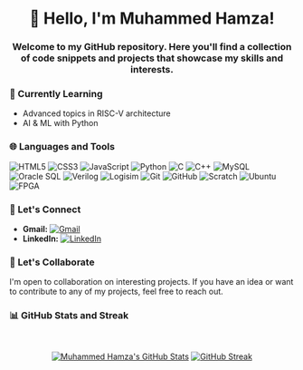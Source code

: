 <h1 align="center">👋 Hello, I'm Muhammed Hamza!</h1>
<h3 align="center">Welcome to my GitHub repository. Here you'll find a collection of code snippets and projects that showcase my skills and interests.</h3>

### 🌱 Currently Learning

- Advanced topics in RISC-V architecture
- AI & ML with Python

### 🌐 Languages and Tools

<p align="left">
  <img src="https://img.shields.io/badge/HTML5-E34F26?style=flat-square&logo=html5&logoColor=white" alt="HTML5">
  <img src="https://img.shields.io/badge/CSS3-1572B6?style=flat-square&logo=css3&logoColor=white" alt="CSS3">
  <img src="https://img.shields.io/badge/JavaScript-F7DF1E?style=flat-square&logo=javascript&logoColor=black" alt="JavaScript">
  <img src="https://img.shields.io/badge/Python-3776AB?style=flat-square&logo=python&logoColor=white" alt="Python">
  <img src="https://img.shields.io/badge/C-A8B9CC?style=flat-square&logo=c&logoColor=white" alt="C">
  <img src="https://img.shields.io/badge/C++-00599C?style=flat-square&logo=c%2B%2B&logoColor=white" alt="C++">
  <img src="https://img.shields.io/badge/MySQL-4479A1?style=flat-square&logo=mysql&logoColor=white" alt="MySQL">
  <img src="https://img.shields.io/badge/Oracle%20SQL-F80000?style=flat-square&logo=oracle&logoColor=white" alt="Oracle SQL">
  <img src="https://img.shields.io/badge/Verilog-4285F4?style=flat-square&logo=verilog&logoColor=white" alt="Verilog">
  <img src="https://img.shields.io/badge/Logisim-008B8B?style=flat-square&logo=logisim&logoColor=white" alt="Logisim">
  <img src="https://img.shields.io/badge/Git-F05032?style=flat-square&logo=git&logoColor=white" alt="Git">
  <img src="https://img.shields.io/badge/GitHub-181717?style=flat-square&logo=github&logoColor=white" alt="GitHub">
  <img src="https://img.shields.io/badge/Scratch-4D97FF?style=flat-square&logo=scratch&logoColor=white" alt="Scratch">
  <img src="https://img.shields.io/badge/Ubuntu-E95420?style=flat-square&logo=ubuntu&logoColor=white" alt="Ubuntu">
  <img src="https://img.shields.io/badge/FPGA-008080?style=flat-square&logo=fpga&logoColor=white" alt="FPGA">
</p>



### 🤝 Let's Connect

- **Gmail:** [![Gmail](https://img.shields.io/badge/Gmail-D14836?style=flat-square&logo=gmail&logoColor=white)](mailto:hamzaghia14@gmail.com)
- **LinkedIn:** [![LinkedIn](https://img.shields.io/badge/LinkedIn-My%20LinkedIn%20Profile-blue?style=flat-square&logo=linkedin)](https://www.linkedin.com/in/muhammad-hamza-073497228/)

### 🤝 Let's Collaborate

I'm open to collaboration on interesting projects. If you have an idea or want to contribute to any of my projects, feel free to reach out.

### 📊 GitHub Stats and Streak
</br>
<div align="center">
  
[![Muhammed Hamza's GitHub Stats](https://github-readme-stats.vercel.app/api?username=Muhammed-Hamzaa&show_icons=true&count_private=true&theme=dark)](https://github.com/Muhammed-Hamzaa/github-readme-stats)
[![GitHub Streak](https://github-readme-streak-stats.herokuapp.com/?user=Muhammed-Hamzaa&theme=dark)](https://github.com/DenverCoder1/github-readme-streak-stats)
</div>


